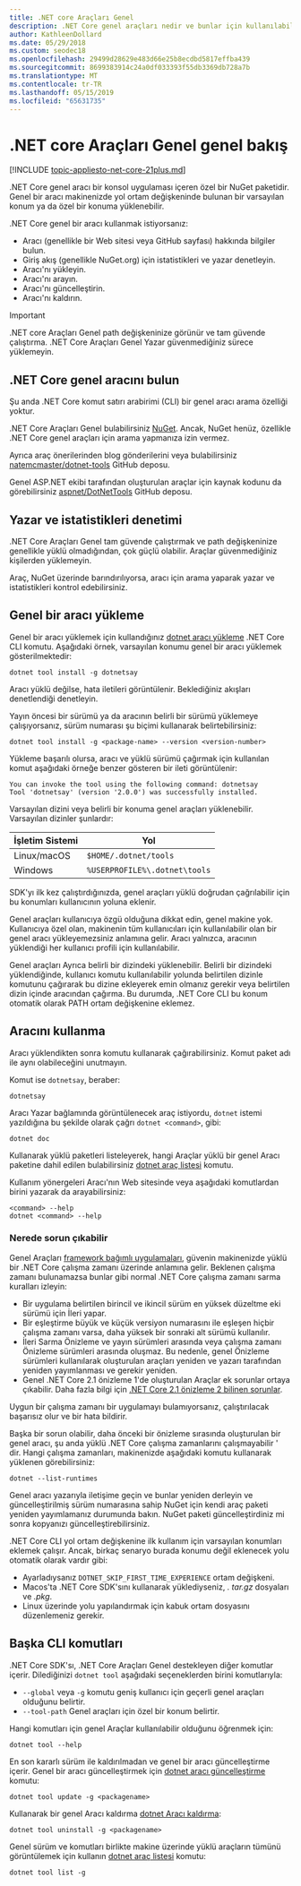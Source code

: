 ```yaml
---
title: .NET core Araçları Genel
description: .NET Core genel araçları nedir ve bunlar için kullanılabilen .NET Core CLI komutları genel bakış.
author: KathleenDollard
ms.date: 05/29/2018
ms.custom: seodec18
ms.openlocfilehash: 29499d28629e483d66e25b8ecdbd5817effba439
ms.sourcegitcommit: 8699383914c24a0df033393f55db3369db728a7b
ms.translationtype: MT
ms.contentlocale: tr-TR
ms.lasthandoff: 05/15/2019
ms.locfileid: "65631735"
---
```

# <a name="net-core-global-tools-overview"></a>.NET core Araçları Genel genel bakış

[!INCLUDE [topic-appliesto-net-core-21plus.md](../../../includes/topic-appliesto-net-core-21plus.md)]

.NET Core genel aracı bir konsol uygulaması içeren özel bir NuGet paketidir. Genel bir aracı makinenizde yol ortam değişkeninde bulunan bir varsayılan konum ya da özel bir konuma yüklenebilir.

.NET Core genel bir aracı kullanmak istiyorsanız:

* Aracı (genellikle bir Web sitesi veya GitHub sayfası) hakkında bilgiler bulun.
* Giriş akış (genellikle NuGet.org) için istatistikleri ve yazar denetleyin.
* Aracı'nı yükleyin.
* Aracı'nı arayın.
* Aracı'nı güncelleştirin.
* Aracı'nı kaldırın.

> [!IMPORTANT]
> .NET core Araçları Genel path değişkeninize görünür ve tam güvende çalıştırma. .NET Core Araçları Genel Yazar güvenmediğiniz sürece yüklemeyin.

## <a name="find-a-net-core-global-tool"></a>.NET Core genel aracını bulun

Şu anda .NET Core komut satırı arabirimi (CLI) bir genel aracı arama özelliği yoktur.

.NET Core Araçları Genel bulabilirsiniz [NuGet](https://www.nuget.org). Ancak, NuGet henüz, özellikle .NET Core genel araçları için arama yapmanıza izin vermez.

Ayrıca araç önerilerinden blog gönderilerini veya bulabilirsiniz [natemcmaster/dotnet-tools](https://github.com/natemcmaster/dotnet-tools) GitHub deposu.

Genel ASP.NET ekibi tarafından oluşturulan araçlar için kaynak kodunu da görebilirsiniz [aspnet/DotNetTools](https://github.com/aspnet/DotNetTools/) GitHub deposu.

## <a name="check-the-author-and-statistics"></a>Yazar ve istatistikleri denetimi

.NET Core Araçları Genel tam güvende çalıştırmak ve path değişkeninize genellikle yüklü olmadığından, çok güçlü olabilir. Araçlar güvenmediğiniz kişilerden yüklemeyin.

Araç, NuGet üzerinde barındırılıyorsa, aracı için arama yaparak yazar ve istatistikleri kontrol edebilirsiniz.

## <a name="install-a-global-tool"></a>Genel bir aracı yükleme

Genel bir aracı yüklemek için kullandığınız [dotnet aracı yükleme](dotnet-tool-install.md) .NET Core CLI komutu. Aşağıdaki örnek, varsayılan konumu genel bir aracı yüklemek gösterilmektedir:

```console
dotnet tool install -g dotnetsay
```

Aracı yüklü değilse, hata iletileri görüntülenir. Beklediğiniz akışları denetlendiği denetleyin.

Yayın öncesi bir sürümü ya da aracının belirli bir sürümü yüklemeye çalışıyorsanız, sürüm numarası şu biçimi kullanarak belirtebilirsiniz:

```console
dotnet tool install -g <package-name> --version <version-number>
```

Yükleme başarılı olursa, aracı ve yüklü sürümü çağırmak için kullanılan komut aşağıdaki örneğe benzer gösteren bir ileti görüntülenir:

```
You can invoke the tool using the following command: dotnetsay
Tool 'dotnetsay' (version '2.0.0') was successfully installed.
```

Varsayılan dizini veya belirli bir konuma genel araçları yüklenebilir. Varsayılan dizinler şunlardır:

| İşletim Sistemi          | Yol                          |
|-------------|-------------------------------|
| Linux/macOS | `$HOME/.dotnet/tools`         |
| Windows     | `%USERPROFILE%\.dotnet\tools` |

SDK'yı ilk kez çalıştırdığınızda, genel araçları yüklü doğrudan çağrılabilir için bu konumları kullanıcının yoluna eklenir.

Genel araçları kullanıcıya özgü olduğuna dikkat edin, genel makine yok. Kullanıcıya özel olan, makinenin tüm kullanıcıları için kullanılabilir olan bir genel aracı yükleyemezsiniz anlamına gelir. Aracı yalnızca, aracının yüklendiği her kullanıcı profili için kullanılabilir.

Genel araçları Ayrıca belirli bir dizindeki yüklenebilir. Belirli bir dizindeki yüklendiğinde, kullanıcı komutu kullanılabilir yolunda belirtilen dizinle komutunu çağırarak bu dizine ekleyerek emin olmanız gerekir veya belirtilen dizin içinde aracından çağırma.
Bu durumda, .NET Core CLI bu konum otomatik olarak PATH ortam değişkenine eklemez.

## <a name="use-the-tool"></a>Aracını kullanma

Aracı yüklendikten sonra komutu kullanarak çağırabilirsiniz. Komut paket adı ile aynı olabileceğini unutmayın.

Komut ise `dotnetsay`, beraber:

```console
dotnetsay
```

Aracı Yazar bağlamında görüntülenecek araç istiyordu, `dotnet` istemi yazıldığına bu şekilde olarak çağrı `dotnet <command>`, gibi:

```console
dotnet doc
```

Kullanarak yüklü paketleri listeleyerek, hangi Araçlar yüklü bir genel Aracı paketine dahil edilen bulabilirsiniz [dotnet araç listesi](dotnet-tool-list.md) komutu.

Kullanım yönergeleri Aracı'nın Web sitesinde veya aşağıdaki komutlardan birini yazarak da arayabilirsiniz:

```console
<command> --help
dotnet <command> --help
```

### <a name="what-could-go-wrong"></a>Nerede sorun çıkabilir

Genel Araçları [framework bağımlı uygulamaları](../deploying/index.md#framework-dependent-deployments-fdd), güvenin makinenizde yüklü bir .NET Core çalışma zamanı üzerinde anlamına gelir. Beklenen çalışma zamanı bulunamazsa bunlar gibi normal .NET Core çalışma zamanı sarma kuralları izleyin:

* Bir uygulama belirtilen birincil ve ikincil sürüm en yüksek düzeltme eki sürümü için İleri yapar.
* Bir eşleştirme büyük ve küçük versiyon numarasını ile eşleşen hiçbir çalışma zamanı varsa, daha yüksek bir sonraki alt sürümü kullanılır.
* İleri Sarma Önizleme ve yayın sürümleri arasında veya çalışma zamanı Önizleme sürümleri arasında oluşmaz. Bu nedenle, genel Önizleme sürümleri kullanılarak oluşturulan araçları yeniden ve yazarı tarafından yeniden yayımlanması ve gerekir yeniden.
* Genel .NET Core 2.1 önizleme 1'de oluşturulan Araçlar ek sorunlar ortaya çıkabilir. Daha fazla bilgi için [.NET Core 2.1 önizleme 2 bilinen sorunlar](https://github.com/dotnet/core/blob/master/release-notes/2.1/Preview/2.1.0-preview2-known-issues.md).

Uygun bir çalışma zamanı bir uygulamayı bulamıyorsanız, çalıştırılacak başarısız olur ve bir hata bildirir.

Başka bir sorun olabilir, daha önceki bir önizleme sırasında oluşturulan bir genel aracı, şu anda yüklü .NET Core çalışma zamanlarını çalışmayabilir ' dir. Hangi çalışma zamanları, makinenizde aşağıdaki komutu kullanarak yüklenen görebilirsiniz:

```console
dotnet --list-runtimes
```

Genel aracı yazarıyla iletişime geçin ve bunlar yeniden derleyin ve güncelleştirilmiş sürüm numarasına sahip NuGet için kendi araç paketi yeniden yayımlamanız durumunda bakın. NuGet paketi güncelleştirdiniz mi sonra kopyanızı güncelleştirebilirsiniz.

.NET Core CLI yol ortam değişkenine ilk kullanım için varsayılan konumları eklemek çalışır. Ancak, birkaç senaryo burada konumu değil eklenecek yolu otomatik olarak vardır gibi:

* Ayarladıysanız `DOTNET_SKIP_FIRST_TIME_EXPERIENCE` ortam değişkeni.
* Macos'ta .NET Core SDK'sını kullanarak yüklediyseniz, *. tar.gz* dosyaları ve *.pkg*.
* Linux üzerinde yolu yapılandırmak için kabuk ortam dosyasını düzenlemeniz gerekir.

## <a name="other-cli-commands"></a>Başka CLI komutları

.NET Core SDK'sı, .NET Core Araçları Genel destekleyen diğer komutlar içerir. Dilediğinizi `dotnet tool` aşağıdaki seçeneklerden birini komutlarıyla:

* `--global` veya `-g` komutu geniş kullanıcı için geçerli genel araçları olduğunu belirtir.
* `--tool-path` Genel araçları için özel bir konum belirtir.

Hangi komutları için genel Araçlar kullanılabilir olduğunu öğrenmek için:

```console
dotnet tool --help
```

En son kararlı sürüm ile kaldırılmadan ve genel bir aracı güncelleştirme içerir. Genel bir aracı güncelleştirmek için [dotnet aracı güncelleştirme](dotnet-tool-update.md) komutu:

```console
dotnet tool update -g <packagename>
```

Kullanarak bir genel Aracı kaldırma [dotnet Aracı kaldırma](dotnet-tool-uninstall.md):

```console
dotnet tool uninstall -g <packagename>
```

Genel sürüm ve komutları birlikte makine üzerinde yüklü araçların tümünü görüntülemek için kullanın [dotnet araç listesi](dotnet-tool-list.md) komutu:

```console
dotnet tool list -g
```
